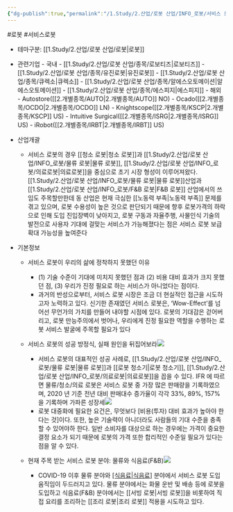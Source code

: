 ```yaml
---
{"dg-publish":true,"permalink":"/1.Study/2.산업/로봇 산업/INFO_로봇/서비스 로봇/","created":"2024-11-20T21:02:28.020+09:00","updated":"2025-06-25T11:15:51.968+09:00"}
---
```


#로봇 #서비스로봇


- 테마구분: [[1.Study/2.산업/로봇 산업/로봇\|로봇]]


- 관련기업
		- 국내
			- [[1.Study/2.산업/로봇 산업/종목/로보티즈\|로보티즈]]
			- [[1.Study/2.산업/로봇 산업/종목/유진로봇\|유진로봇]]
			- [[1.Study/2.산업/로봇 산업/종목/큐렉소\|큐렉소]]
			- [[1.Study/2.산업/로봇 산업/종목/알에스오토메이션\|알에스오토메이션]]
			- [[1.Study/2.산업/로봇 산업/종목/에스피지\|에스피지]]
		- 해외
			- Autostore([[2.개별종목/AUTO\|2.개별종목/AUTO]] NO)
			- Ocado([[2.개별종목/OCDO\|2.개별종목/OCDO]] LN) 
			- Knightscope([[2.개별종목/KSCP\|2.개별종목/KSCP]] US)
			- Intuitive Surgical([[2.개별종목/ISRG\|2.개별종목/ISRG]] US)
			- iRobot([[2.개별종목/IRBT\|2.개별종목/IRBT]] US)


- 산업개괄
	- 서비스 로봇의 경우 [[청소 로봇\|청소 로봇]]과 [[1.Study/2.산업/로봇 산업/INFO_로봇/물류 로봇\|물류 로봇]], [[1.Study/2.산업/로봇 산업/INFO_로봇/의료로봇\|의료로봇]]을 중심으로 초기 시장 형성이 이루어져왔다. [[1.Study/2.산업/로봇 산업/INFO_로봇/물류 로봇\|물류 로봇]]산업과 [[1.Study/2.산업/로봇 산업/INFO_로봇/F&B 로봇\|F&B 로봇]] 산업에서의 쓰임도 주목할만한데 동 산업은 현재 극심한 [[노동력 부족\|노동력 부족]] 문제를 겪고 있으며, 로봇 수용성이 높은 것으로 판단되기 때문에 향후 로봇가격의 하락으로 인해 도입 진입장벽이 낮아지고, 로봇 구동과 자율주행, 사물인식 기술의 발전으로 사용자 기대에 걸맞는 서비스가 가능해졌다는 점은 서비스 로봇 보급 확대 가능성을 높여준다


- 기본정보
	- 서비스 로봇이 우리의 삶에 정착하지 못했던 이유
		- (1) 기술 수준이 기대에 미치지 못했던 점과 (2) 비용 대비 효과가 크지 못했던 점, (3) 우리가 진정 필요로 하는 서비스가 아니었다는 점이다. 
		- 과거의 반성으로부터, 서비스 로봇 시장은 조금 더 현실적인 접근을 시도하고자 노력하고 있다. 신기한 존재였던 서비스 로봇은, ‘Wow-Effect’를 넘어선 무언가의 가치를 만들어 내야할 시점에 있다. 로봇의 기대감은 걷어버리고, 로봇 만능주의에서 벗어나, 우리에게 진정 필요한 역할을 수행하는 로봇 서비스 발굴에 주목할 필요가 있다
	- 서비스 로봇의 성공 방정식, 실패 원인을 뒤집어보라![](https://i.imgur.com/tsd5JFO.png)

		- 서비스 로봇의 대표적인 성공 사례로, [[1.Study/2.산업/로봇 산업/INFO_로봇/물류 로봇\|물류 로봇]]과 [[로봇 청소기\|로봇 청소기]], [[1.Study/2.산업/로봇 산업/INFO_로봇/의료로봇\|의료로봇]]을 꼽을 수 있다. IFR 에 따르면 물류/청소/의료 로봇은 서비스 로봇 중 가장 많은 판매량을 기록하였으며, 2020 년 기준 전년 대비 판매대수 증가율이 각각 33%, 89%, 157%을 기록하며 가파른 성장세![](https://i.imgur.com/tK3BGvS.png)
		- 로봇 대중화에 필요한 요건은, 무엇보다 [비용(투자) 대비 효과가 높아야 한다는 것]이다. 또한, 높은 기술력이 아니더라도 사람들의 기대 수준을 충족할 수 있어야하 한다. 일반 소비자를 대상으로 하는 경우에는 가격이 중요한 결정 요소가 되기 때문에 로봇의 가격 또한 합리적인 수준일 필요가 있다는 점을 알 수 있다.
	- 현재 주목 받는 서비스 로봇 분야: 물류와 식음료(F&B)![](https://i.imgur.com/nq8R20U.png)

		- COVID-19 이후 물류 분야와 [[식음료\|식음료]](F&B) 분야에서 서비스 로봇 도입 움직임이 두드러지고 있다. 물류 분야에서는 화물 운반 및 배송 등에 로봇을 도입하고 식음료(F&B) 분야에서는 [[서빙 로봇\|서빙 로봇]]을 비롯하여 직접 요리를 조리하는 [[조리 로봇\|조리 로봇]] 적용을 시도하고 있다. 
